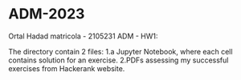 # ADM-2023
Ortal Hadad
matricola - 2105231
ADM - HW1:

The directory contain 2 files:
1.a Jupyter Notebook, where each cell contains solution for an exercise.
2.PDFs assessing my successful exercises from Hackerank website.

